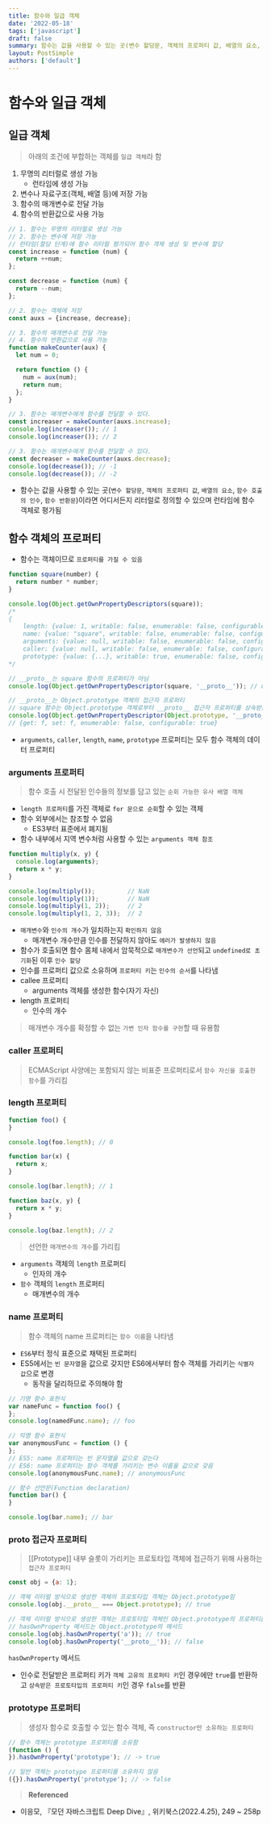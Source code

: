 ```yaml
---
title: 함수와 일급 객체
date: '2022-05-18'
tags: ['javascript']
draft: false
summary: 함수는 값을 사용할 수 있는 곳(변수 할당문, 객체의 프로퍼티 값, 배열의 요소, 함수 호출의 인수, 함수 반환문)이라면 어디서든지 리터럴로 정의할 수 있으며 런타임에 함수 객체로 평가됨
layout: PostSimple
authors: ['default']
---
```


# 함수와 일급 객체

## 일급 객체

> 아래의 조건에 부합하는 객체를 `일급 객체`라 함

1. 무명의 리터럴로 생성 가능
   - 런타임에 생성 가능
2. 변수나 자료구조(객체, 배열 등)에 저장 가능
3. 함수의 매개변수로 전달 가능
4. 함수의 반환값으로 사용 가능

```javascript
// 1. 함수는 무명의 리터럴로 생성 가능
// 2. 함수는 변수에 저장 가능
// 런타임(할당 단계)에 함수 리터럴 평가되어 함수 객체 생성 및 변수에 할당
const increase = function (num) {
  return ++num;
};

const decrease = function (num) {
  return --num;
};

// 2. 함수는 객체에 저장
const auxs = {increase, decrease};

// 3. 함수의 매개변수로 전달 가능
// 4. 함수의 반환값으로 사용 가능
function makeCounter(aux) {
  let num = 0;

  return function () {
    num = aux(num);
    return num;
  };
}

// 3. 함수는 매개변수에게 함수를 전달할 수 있다.
const increaser = makeCounter(auxs.increase);
console.log(increaser()); // 1
console.log(increaser()); // 2

// 3. 함수는 매개변수에게 함수를 전달할 수 있다.
const decreaser = makeCounter(auxs.decrease);
console.log(decrease()); // -1
console.log(decrease()); // -2
```

- 함수는 값을 사용할 수 있는 곳(`변수 할당문`, `객체의 프로퍼티 값`, `배열의 요소`, `함수 호출의 인수`, `함수 반환문`)이라면 어디서든지 리터럴로 정의할 수 있으며 런타임에 함수 객체로 평가됨

## 함수 객체의 프로퍼티

- 함수는 객체이므로 `프로퍼티를 가질 수 있음`

```javascript
function square(number) {
  return number * number;
}

console.log(Object.getOwnPropertyDescriptors(square));
/*
{
	length: {value: 1, writable: false, enumerable: false, configurable: true},
	name: {value: "square", writable: false, enumerable: false, configurable: true},
	arguments: {value: null, writable: false, enumerable: false, configurable: false},
	caller: {value: null, writable: false, enumerable: false, configurable: false},
	prototype: {value: {...}, writable: true, enumerable: false, configurable: false},
*/

// __proto__는 square 함수의 프로퍼티가 아님
console.log(Object.getOwnPropertyDescriptor(square, '__proto__')); // undefined

// __proto__는 Object.prototype 객체의 접근자 프로퍼티
// square 함수는 Object.prototype 객체로부터 __proto__ 접근자 프로퍼티를 상속받음
console.log(Object.getOwnPropertyDescriptor(Object.prototype, '__proto__'));
// {get: f, set: f, enumerable: false, configurable: true}
```

- `arguments`, `caller`, `length`, `name`, `prototype` 프로퍼티는 모두 함수 객체의 데이터 프로퍼티

### arguments 프로퍼티

> 함수 호출 시 전달된 인수들의 정보를 담고 있는 `순회 가능한 유사 배열 객체`


- `length 프로퍼티`를 가진 객체로 `for 문으로 순회`할 수 있는 객체
- 함수 외부에서는 참조할 수 없음
  - ES3부터 표준에서 폐지됨
- 함수 내부에서 지역 변수처럼 사용할 수 있는 `arguments 객체 참조`

```javascript
function multiply(x, y) {
  console.log(arguments);
  return x * y;
}

console.log(multiply());         // NaN
console.log(multiply(1));        // NaN
console.log(multiply(1, 2));     // 2
console.log(multiply(1, 2, 3));  // 2
```

- `매개변수`와 `인수의 개수`가 일치하는지 `확인하지 않음`
  - 매개변수 개수만큼 인수를 전달하지 않아도 `에러가 발생하지 않음`
- 함수가 호출되면 함수 몸체 내에서 암묵적으로 `매개변수가 선언`되고 `undefined로 초기화`된 이후 `인수 할당`
- 인수를 프로퍼티 값으로 소유하며 `프로퍼티 키`는 `인수의 순서`를 나타냄
- callee 프로퍼티
  - arguments 객체를 생성한 함수(자기 자신)
- length 프로퍼티
  - 인수의 개수

> 매개변수 개수를 확정할 수 없는 `가변 인자 함수를 구현`할 때 유용함

### caller 프로퍼티

> ECMAScript 사양에는 포함되지 않는 비표준 프로퍼티로서 `함수 자신을 호출한 함수`를 가리킴

### length 프로퍼티

```javascript
function foo() {
}

console.log(foo.length); // 0

function bar(x) {
  return x;
}

console.log(bar.length); // 1

function baz(x, y) {
  return x * y;
}

console.log(baz.length); // 2
```

> 선언한 `매개변수의 개수`를 가리킴

- `arguments` 객체의 `length` 프로퍼티
  - 인자의 개수
- `함수` 객체의 `length` 프로퍼티
  - 매개변수의 개수

### name 프로퍼티

> 함수 객체의 name 프로퍼티는 `함수 이름`을 나타냄

- `ES6`부터 정식 표준으로 채택된 프로퍼티
- ES5에서는 `빈 문자열`을 값으로 갖지만 ES6에서부터 함수 객체를 가리키는 `식별자 값`으로 변경
  - 동작을 달리하므로 주의해야 함

```javascript
// 기명 함수 표현식
var nameFunc = function foo() {
};
console.log(namedFunc.name); // foo

// 익명 함수 표현식
var anonymousFunc = function () {
};
// ES5: name 프로퍼티는 빈 문자열을 값으로 갖는다
// ES6: name 프로퍼티는 함수 객체를 가리키는 변수 이름을 값으로 갖음
console.log(anonymousFunc.name); // anonymousFunc

// 함수 선언문(Function declaration)
function bar() {
}

console.log(bar.name); // bar
```

### __proto__ 접근자 프로퍼티

> [[Prototype]] 내부 슬롯이 가리키는 프로토타입 객체에 접근하기 위해 사용하는 `접근자 프로퍼티`

```javascript
const obj = {a: 1};

// 객체 리터럴 방식으로 생성한 객체의 프로토타입 객체는 Object.prototype임
console.log(obj.__proto__ === Object.prototype); // true

// 객체 리터럴 방식으로 생성한 객체는 프로토타입 객체인 Object.prototype의 프로퍼티를 상속받음
// hasOwnProperty 메서드는 Object.prototype의 메서드
console.log(obj.hasOwnProperty('a')); // true
console.log(obj.hasOwnProperty('__proto__')); // false
```

`hasOwnProperty` 메서드

- 인수로 전달받은 프로퍼티 키가 `객체 고유의 프로퍼티 키`인 경우에만 `true`를 반환하고 `상속받은 프로토타입의 프로퍼티 키`인 경우 `false`를 반환

### prototype 프로퍼티

> 생성자 함수로 호출할 수 있는 함수 객체, 즉 `constructor만 소유하는 프로퍼티`

```javascript
// 함수 객체는 prototype 프로퍼티를 소유함
(function () {
}).hasOwnProperty('prototype'); // -> true

// 일반 객체는 prototype 프로퍼티를 소유하지 않음
({}).hasOwnProperty('prototype'); // -> false
```

> **Referenced**

- 이응모, 『모던 자바스크립트 Deep Dive』, 위키북스(2022.4.25), 249 ~ 258p
